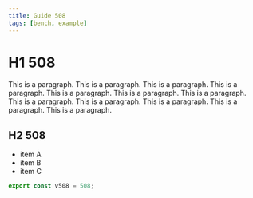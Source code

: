 ```yaml
---
title: Guide 508
tags: [bench, example]
---
```


# H1 508

This is a paragraph. This is a paragraph. This is a paragraph. This is a paragraph. This is a paragraph. This is a paragraph. This is a paragraph. This is a paragraph. This is a paragraph. This is a paragraph. This is a paragraph. This is a paragraph. 

## H2 508

- item A
- item B
- item C

```ts
export const v508 = 508;
```